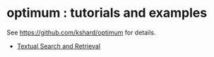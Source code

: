 # optimum : tutorials and examples

See https://github.com/kshard/optimum for details.

- [Textual Search and Retrieval](./text-retrieval/)

